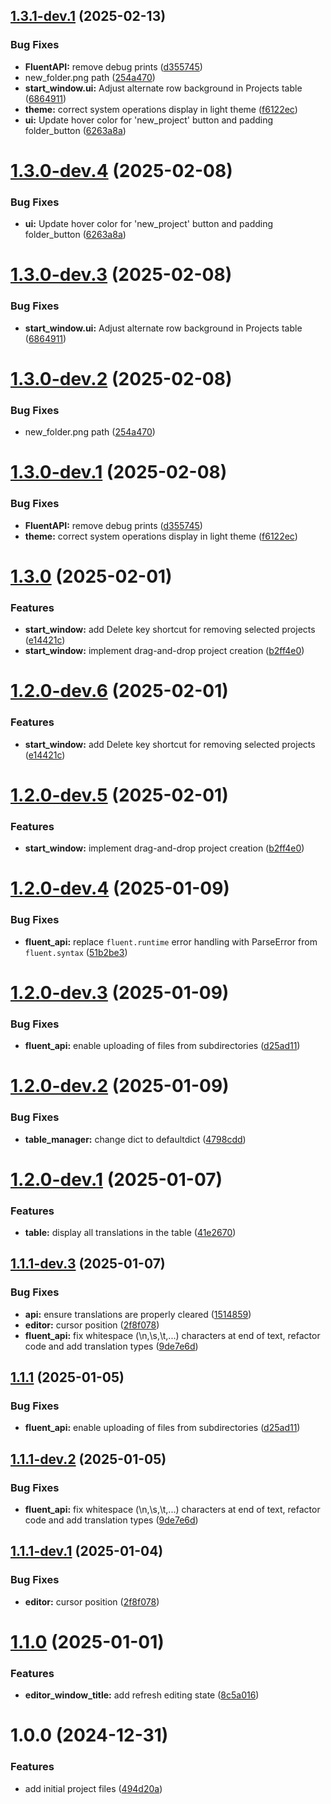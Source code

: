 ## [1.3.1-dev.1](https://github.com/m-xim/fluentus/compare/v1.3.0...v1.3.1-dev.1) (2025-02-13)


### Bug Fixes

* **FluentAPI:** remove debug prints ([d355745](https://github.com/m-xim/fluentus/commit/d3557456aece15a6314f332198b6bb8f2fb531f1))
* new_folder.png path ([254a470](https://github.com/m-xim/fluentus/commit/254a47095453fd127823fe05a84cce2f2c89150c))
* **start_window.ui:** Adjust alternate row background in Projects table ([6864911](https://github.com/m-xim/fluentus/commit/6864911d2b2642578fb7be415046039235612cfd))
* **theme:** correct system operations display in light theme ([f6122ec](https://github.com/m-xim/fluentus/commit/f6122ec40b8aa0e93e95972c9123d5e275b76c68))
* **ui:** Update hover color for 'new_project' button and padding folder_button ([6263a8a](https://github.com/m-xim/fluentus/commit/6263a8a648811562dec00fb849dfc7277d102041))

# [1.3.0-dev.4](https://github.com/m-xim/fluentus/compare/v1.3.0-dev.3...v1.3.0-dev.4) (2025-02-08)


### Bug Fixes

* **ui:** Update hover color for 'new_project' button and padding folder_button ([6263a8a](https://github.com/m-xim/fluentus/commit/6263a8a648811562dec00fb849dfc7277d102041))

# [1.3.0-dev.3](https://github.com/m-xim/fluentus/compare/v1.3.0-dev.2...v1.3.0-dev.3) (2025-02-08)


### Bug Fixes

* **start_window.ui:** Adjust alternate row background in Projects table ([6864911](https://github.com/m-xim/fluentus/commit/6864911d2b2642578fb7be415046039235612cfd))

# [1.3.0-dev.2](https://github.com/m-xim/fluentus/compare/v1.3.0-dev.1...v1.3.0-dev.2) (2025-02-08)


### Bug Fixes

* new_folder.png path ([254a470](https://github.com/m-xim/fluentus/commit/254a47095453fd127823fe05a84cce2f2c89150c))

# [1.3.0-dev.1](https://github.com/m-xim/fluentus/compare/v1.2.0...v1.3.0-dev.1) (2025-02-08)


### Bug Fixes

* **FluentAPI:** remove debug prints ([d355745](https://github.com/m-xim/fluentus/commit/d3557456aece15a6314f332198b6bb8f2fb531f1))
* **theme:** correct system operations display in light theme ([f6122ec](https://github.com/m-xim/fluentus/commit/f6122ec40b8aa0e93e95972c9123d5e275b76c68))

# [1.3.0](https://github.com/m-xim/fluentus/compare/v1.2.0...v1.3.0) (2025-02-01)



### Features

* **start_window:** add Delete key shortcut for removing selected projects ([e14421c](https://github.com/m-xim/fluentus/commit/e14421c7a5efda7e027c8df9d7875a21df9ca49b))
* **start_window:** implement drag-and-drop project creation ([b2ff4e0](https://github.com/m-xim/fluentus/commit/b2ff4e06805c45c386d8d0315e1acc0971f2b123))

# [1.2.0-dev.6](https://github.com/m-xim/fluentus/compare/v1.2.0-dev.5...v1.2.0-dev.6) (2025-02-01)


### Features

* **start_window:** add Delete key shortcut for removing selected projects ([e14421c](https://github.com/m-xim/fluentus/commit/e14421c7a5efda7e027c8df9d7875a21df9ca49b))

# [1.2.0-dev.5](https://github.com/m-xim/fluentus/compare/v1.2.0-dev.4...v1.2.0-dev.5) (2025-02-01)


### Features

* **start_window:** implement drag-and-drop project creation ([b2ff4e0](https://github.com/m-xim/fluentus/commit/b2ff4e06805c45c386d8d0315e1acc0971f2b123))

# [1.2.0-dev.4](https://github.com/m-xim/fluentus/compare/v1.2.0-dev.3...v1.2.0-dev.4) (2025-01-09)


### Bug Fixes

* **fluent_api:** replace `fluent.runtime` error handling with ParseError from `fluent.syntax` ([51b2be3](https://github.com/m-xim/fluentus/commit/51b2be3a3ef9014872fa2b36dd24459bcfc498d0))

# [1.2.0-dev.3](https://github.com/m-xim/fluentus/compare/v1.2.0-dev.2...v1.2.0-dev.3) (2025-01-09)


### Bug Fixes

* **fluent_api:** enable uploading of files from subdirectories ([d25ad11](https://github.com/m-xim/fluentus/commit/d25ad11cd54f66dbb4391ee2c10a5998ad2c47f9))

# [1.2.0-dev.2](https://github.com/m-xim/fluentus/compare/v1.2.0-dev.1...v1.2.0-dev.2) (2025-01-09)


### Bug Fixes

* **table_manager:** change dict to defaultdict ([4798cdd](https://github.com/m-xim/fluentus/commit/4798cddfdda5e7e5857566dab3da6ed8f39552e1))

# [1.2.0-dev.1](https://github.com/m-xim/fluentus/compare/v1.1.1-dev.3...v1.2.0-dev.1) (2025-01-07)


### Features

* **table:** display all translations in the table ([41e2670](https://github.com/m-xim/fluentus/commit/41e26708bbdc5260984a8dca855b7c565a3676e1))

## [1.1.1-dev.3](https://github.com/m-xim/fluentus/compare/v1.1.1-dev.2...v1.1.1-dev.3) (2025-01-07)


### Bug Fixes

* **api:** ensure translations are properly cleared ([1514859](https://github.com/m-xim/fluentus/commit/1514859fe6b7be5affd08874f85c6159f7b514b6))
* **editor:** cursor position ([2f8f078](https://github.com/m-xim/fluentus/commit/2f8f078735e05b9f19ef48df33d0bd3354468b67))
* **fluent_api:** fix whitespace (\n,\s,\t,...) characters at end of text, refactor code and add translation types ([9de7e6d](https://github.com/m-xim/fluentus/commit/9de7e6d12889ab43db7d4383599e40b71b67c1fb))

## [1.1.1](https://github.com/m-xim/fluentus/compare/v1.1.0...v1.1.1) (2025-01-05)


### Bug Fixes

* **fluent_api:** enable uploading of files from subdirectories ([d25ad11](https://github.com/m-xim/fluentus/commit/d25ad11cd54f66dbb4391ee2c10a5998ad2c47f9))

## [1.1.1-dev.2](https://github.com/m-xim/fluentus/compare/v1.1.1-dev.1...v1.1.1-dev.2) (2025-01-05)


### Bug Fixes

* **fluent_api:** fix whitespace (\n,\s,\t,...) characters at end of text, refactor code and add translation types ([9de7e6d](https://github.com/m-xim/fluentus/commit/9de7e6d12889ab43db7d4383599e40b71b67c1fb))

## [1.1.1-dev.1](https://github.com/m-xim/fluentus/compare/v1.1.0...v1.1.1-dev.1) (2025-01-04)


### Bug Fixes

* **editor:** cursor position ([2f8f078](https://github.com/m-xim/fluentus/commit/2f8f078735e05b9f19ef48df33d0bd3354468b67))

# [1.1.0](https://github.com/m-xim/fluentus/compare/v1.0.0...v1.1.0) (2025-01-01)


### Features

* **editor_window_title:** add refresh editing state ([8c5a016](https://github.com/m-xim/fluentus/commit/8c5a01656432142c146a0ff0acc0ff48b61bddc1))

# 1.0.0 (2024-12-31)


### Features

* add initial project files ([494d20a](https://github.com/m-xim/fluentus/commit/494d20af21875276d4303d9aefe5fc9a62577a33))
